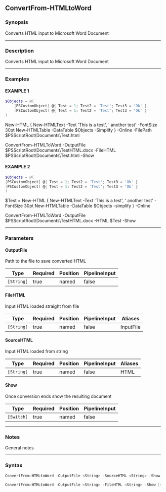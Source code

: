 ConvertFrom-HTMLtoWord
----------------------




### Synopsis
Converts HTML input to Microsoft Word Document



---


### Description

Converts HTML input to Microsoft Word Document



---


### Examples
#### EXAMPLE 1
```PowerShell
$Objects = @(
    [PSCustomObject] @{ Test = 1; Test2 = 'Test'; Test3 = 'Ok' }
    [PSCustomObject] @{ Test = 1; Test2 = 'Test'; Test3 = 'Ok' }
)
```
New-HTML {
    New-HTMLText -Text 'This is a test', ' another test' -FontSize 30pt
    New-HTMLTable -DataTable $Objects -Simplify
} -Online -FilePath $PSScriptRoot\Documents\Test.html

ConvertFrom-HTMLToWord -OutputFile $PSScriptRoot\Documents\TestHTML.docx -FileHTML $PSScriptRoot\Documents\Test.html -Show
#### EXAMPLE 2
```PowerShell
$Objects = @(
[PSCustomObject] @{ Test = 1; Test2 = 'Test'; Test3 = 'Ok' }
[PSCustomObject] @{ Test = 1; Test2 = 'Test'; Test3 = 'Ok' }
)
```
$Test = New-HTML {
    New-HTMLText -Text 'This is a test', ' another test' -FontSize 30pt
    New-HTMLTable -DataTable $Objects -simplify
} -Online

ConvertFrom-HTMLToWord -OutputFile $PSScriptRoot\Documents\TestHTML.docx -HTML $Test -Show


---


### Parameters
#### **OutputFile**

Path to the file to save converted HTML






|Type      |Required|Position|PipelineInput|
|----------|--------|--------|-------------|
|`[String]`|true    |named   |false        |



#### **FileHTML**

Input HTML loaded straight from file






|Type      |Required|Position|PipelineInput|Aliases  |
|----------|--------|--------|-------------|---------|
|`[String]`|true    |named   |false        |InputFile|



#### **SourceHTML**

Input HTML loaded from string






|Type      |Required|Position|PipelineInput|Aliases|
|----------|--------|--------|-------------|-------|
|`[String]`|true    |named   |false        |HTML   |



#### **Show**

Once conversion ends show the resulting document






|Type      |Required|Position|PipelineInput|
|----------|--------|--------|-------------|
|`[Switch]`|true    |named   |false        |





---


### Notes
General notes



---


### Syntax
```PowerShell
ConvertFrom-HTMLtoWord -OutputFile <String> -SourceHTML <String> -Show [<CommonParameters>]
```
```PowerShell
ConvertFrom-HTMLtoWord -OutputFile <String> -FileHTML <String> -Show [<CommonParameters>]
```
